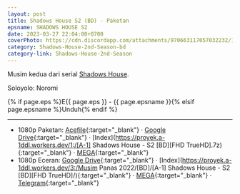 ```yaml
---
layout: post
title: Shadows House S2 (BD) - Paketan
epsname: SHADOWS HOUSE S2
date: 2023-03-27 22:04:00+0700
coverPhoto: https://cdn.discordapp.com/attachments/970663117057032232/1089904683818168411/mpv-shot0212.jpg
category: Shadows-House-2nd-Season-bd
category-link: Shadows-House-2nd-Season
---
```


Musim kedua dari serial [Shadows House](https://a-1fansub.github.io/Shadows-House-Paketan).

Soloyolo: Noromi

{% if page.eps %}E{{ page.eps }} - {{ page.epsname }}{% elsif page.epsname %}Unduh{% endif %}

---
- 1080p Paketan: [Acefile](https://acefile.co/f/97918345){:target="_blank"} &middot; [Google Drive](https://drive.google.com/file/d/132BsPBAOkbMzDAqi07q3VH50jkZcqar1/view?usp=share_link){:target="_blank"} &middot; [Index](https://proyek.a-1ddl.workers.dev/1:/[A-1] Shadows House - S2 [BD][FHD TrueHD].7z){:target="_blank"} &middot; [MEGA](https://mega.nz/file/XFAAXaLC#Ulm0BdzbichM3R3CBJF_eBBjFT9Gr_23rBiJ5NW4pmo){:target="_blank"}<br>
- 1080p Eceran: [Google Drive](https://drive.google.com/drive/folders/1DgHGE2QxrqroZSdCE3ThJbKE-1RYUQpb?usp=share_link){:target="_blank"} &middot; [Index](https://proyek.a-1ddl.workers.dev/3:/Musim Panas 2022/[BD]/[A-1] Shadows House - S2 [BD][FHD TrueHD]/){:target="_blank"} &middot; [MEGA](https://mega.nz/folder/mIxxFRpS#0-Jqq_HEsVS1i92yOd657Q){:target="_blank"} &middot; [Telegram](https://t.me/a1fansub/219){:target="_blank"}